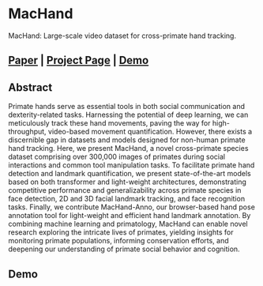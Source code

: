 # MacHand
MacHand: Large-scale video dataset for cross-primate hand tracking.

<p align="center">

## <strong><a href="URL_FOR_PAPER">Paper</a></strong> | <strong><a href="URL_FOR_PROJECT_PAGE">Project Page</a></strong> | <strong><a href="URL_FOR_HUGGINGFACE_DEMO">Demo</a></strong>

</p>

## Abstract

Primate hands serve as essential tools in both social communication and dexterity-related tasks. Harnessing the potential of deep learning, we can meticulously track these hand movements, paving the way for high-throughput, video-based movement quantification. However, there exists a discernible gap in datasets and models designed for non-human primate hand tracking. Here, we present MacHand, a novel cross-primate species dataset comprising over 300,000 images of primates during social interactions and common tool manipulation tasks. To facilitate primate hand detection and landmark quantification, we present state-of-the-art models based on both transformer and light-weight architectures, demonstrating competitive performance and generalizability across primate species in face detection, 2D and 3D facial landmark tracking, and face recognition tasks. Finally, we contribute MacHand-Anno, our browser-based hand pose annotation tool for light-weight and efficient hand landmark annotation. By combining machine learning and primatology, MacHand can enable novel research exploring the intricate lives of primates, yielding insights for monitoring primate populations, informing conservation efforts, and deepening our understanding of primate social behavior and cognition.

## Demo
